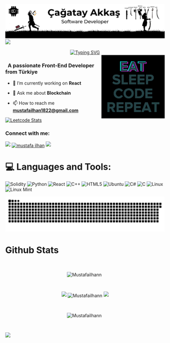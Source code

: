 ![MasterHead](https://github.com/CagatayAkkas/CagatayAkkas/blob/main/img/Github%20Banner.jpg)
![](https://komarev.com/ghpvc/?username=Mustafailhann&color=blue)
<div align="center">
 <a href="https://github.com/Mustafailhann">
  <img src="https://readme-typing-svg.demolab.com?font=Fira+Code&size=28&duration=3000&pause=500&center=true&vCenter=true&width=435&lines=%e2%9c%a8+Mustafa+İlhan+%e2%9c%a8;%f0%9f%93%9a+Software+Developer+%f0%9f%92%bb;Welcome+To+My+Profile+%f0%9f%91%80" alt="Typing SVG" />
 </a>
</div>

<img src="https://github.com/CagatayAkkas/CagatayAkkas/blob/main/img/EatSleepCodeRepeat.gif" alt="Coding" width=200 height=200 align="right">


<h3 align="left">&nbsp; A passionate Front-End Developer from Türkiye</h3>

- 🔭 I’m currently working on **React**

- 💬 Ask me about **Blockchain**

- 📫 How to reach me **mustafailhan1822@gmail.com**

[![Leetcode Stats](https://leetcard.jacoblin.cool/Mustafailhann?theme=unicorn)](https://leetcode.com/Mustafailhann/)

<h3 align="left">Connect with me:</h3>
<p align="left">
  <a href="https://github.com/404"><img src="https://user-images.githubusercontent.com/73097560/115834477-dbab4500-a447-11eb-908a-139a6edaec5c.gif"></a>
<a href="https://linkedin.com/in/mustafa ilhan" target="blank"><img align="center" src="https://raw.githubusercontent.com/rahuldkjain/github-profile-readme-generator/master/src/images/icons/Social/linked-in-alt.svg" alt="mustafa ilhan" height="30" width="40" /></a>
<a href="https://github.com/404"><img src="https://user-images.githubusercontent.com/73097560/115834477-dbab4500-a447-11eb-908a-139a6edaec5c.gif"></a>
</p>



<!--
<details>
  <summary>:zap: GitHub Stats</summary> 
-->
# 💻 Languages and Tools:
![Solidity](https://img.shields.io/badge/Solidity-%23363636.svg?style=for-the-badge&logo=solidity&logoColor=white)
![Python](https://img.shields.io/badge/python-3670A0?style=for-the-badge&logo=python&logoColor=ffdd54)
![React](https://img.shields.io/badge/react-%2320232a.svg?style=for-the-badge&logo=react&logoColor=%2361DAFB)
![C++](https://img.shields.io/badge/-C++-365dbf.svg?logo=C%2B%2B&style=for-the-badge)
![HTML5](https://img.shields.io/badge/html5-%23E34F26.svg?style=for-the-badge&logo=html5&logoColor=white)
![Ubuntu](https://img.shields.io/badge/-Ubuntu-6F52B5.svg?logo=ubuntu&style=for-the-badge)
![C#](https://img.shields.io/badge/c%23-%23239120.svg?style=for-the-badge&logo=c-sharp&logoColor=white)
![C](https://img.shields.io/badge/c-%2300599C.svg?style=for-the-badge&logo=c&logoColor=white)
![Linux](https://img.shields.io/badge/Linux-FCC624?style=for-the-badge&logo=linux&logoColor=black)
![Linux Mint](https://img.shields.io/badge/Linux%20Mint-87CF3E?style=for-the-badge&logo=Linux%20Mint&logoColor=white)

<picture>
  <source media="(prefers-color-scheme: dark)" srcset="https://raw.githubusercontent.com/Mustafailhann/Mustafailhann/output/github-contribution-grid-snake-dark.svg">
  <source media="(prefers-color-scheme: light)" srcset="https://raw.githubusercontent.com/Mustafailhann/Mustafailhann/output/github-contribution-grid-snake.svg">
  <img alt="github contribution grid snake animation" src="https://raw.githubusercontent.com/Mustafailhann/Mustafailhann/output/github-contribution-grid-snake.svg">
</picture>



# Github Stats

 <br />
 
  <p align="center">
  <a>
    <img
      <img align="center" src="https://github-readme-stats.vercel.app/api?username=Mustafailhann&theme=material-palenight&hide_border=false&include_all_commits=false&count_private=false" alt="Mustafailhann" />
    <img 
  </a>
</p>

  
<br />


 
 <p align="center">
  <a>
    <img heigth="160" width="182" src="https://github.com/Mustafailhann/Mustafailhann/blob/main/img/Bird%20Wing%20Left.png">
    <img align="center" src="https://github-readme-streak-stats.herokuapp.com/?user=CagatayAkkas&theme=material-palenight&hide_border=false" alt="Mustafailhann" width="55%" />
    <img heigth="160" width="182" src="https://github.com/Mustafailhann/Mustafailhann/blob/main/img/Bird%20Wing%20Right.png">
  </a>
</p>
 

 
 <br />
 
  
  
  <p align="center">
  <a>
    <img 
    <img align="center" src="https://github-readme-stats.vercel.app/api/top-langs/?username=Mustafailhann&theme=material-palenight&hide_border=false&include_all_commits=false&count_private=false&layout=compact" alt="Mustafailhann" />
    <img 
  </a>
</p>
 
  
  
 <!--
 [![Top Langs](https://github-readme-stats.vercel.app/api/top-langs/?username=Mustafailhann&layout=compact&langs_count=25&title_color=0000ee&text_color=ffffff&bg_color=000000&hide_border=true)](https://github.com/Mustafailhann/github-readme-stats)
-->


<br />

![](https://github-profile-trophy.vercel.app/?username=Mustafailhann&theme=dracula&no-frame=false&no-bg=false&margin-w=4)


<br />


<br />


<!--
</details>
-->

<!--
<details>
   <summary>:zap: Languages and Tools</summary>
 -->
